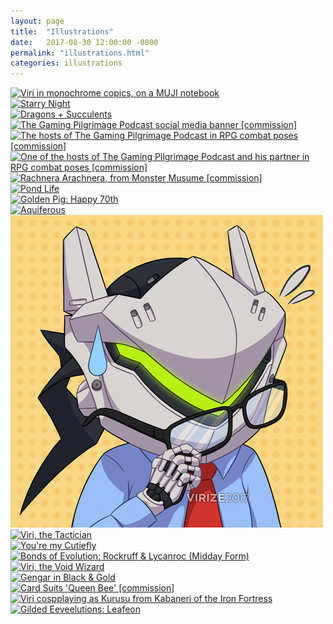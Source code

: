 ```yaml
---
layout: page
title:  "Illustrations"
date:   2017-08-30 12:00:00 -0800
permalink: "illustrations.html"
categories: illustrations
---
```

<div id="gallery">
		<div class="row">
			<article class="4u 12u$(small) work-item">
				<a href="images/illustrations/viri_notebook(600px).png" class="image fit thumb"><img src="images/pic01.jpg" title="Viri in monochrome copics, on a MUJI notebook" /></a>
			</article>
			<article class="4u 12u$(small) work-item">
				<a href="images/illustrations/umbreon_starrynight(700px).png" class="image fit thumb"><img src="images/pic01.jpg" title="Starry Night" /></a>
			</article>
			<article class="4u 12u$(small) work-item">
				<a href="images/illustrations/dragon_succulents(700px).png" class="image fit thumb"><img src="images/pic02.jpg" title="Dragons + Succulents" /></a>
			</article>
			<article class="4u 12u$(small) work-item">
				<a href="images/illustrations/commission_bannerbackgroundlogo(1500px).png" class="image fit thumb"><img src="images/pic03.jpg" title="The Gaming Pilgrimage Podcast social media banner [commission]" /></a>
			</article>
			<article class="4u 12u$(small) work-item">
				<a href="images/illustrations/commission_charactercomps1(1200px).png" class="image fit thumb"><img src="images/pic03.jpg" title="The hosts of The Gaming Pilgrimage Podcast in RPG combat poses [commission]" /></a>
			</article>
			<article class="4u 12u$(small) work-item">
				<a href="images/illustrations/commission_charactercomps2(1200px).png" class="image fit thumb"><img src="images/pic01.jpg" title="One of the hosts of The Gaming Pilgrimage Podcast and his partner in RPG combat poses [commission]" /></a>
			</article>
			<article class="4u 12u$(small) work-item">
				<a href="images/illustrations/commission_spiderwaifu(1000px).png" class="image fit thumb"><img src="images/pic01.jpg" title="Rachnera Arachnera, from Monster Musume [commission]" /></a>
			</article>
			<article class="4u 12u$(small) work-item">
				<a href="images/illustrations/pattern_pokemonpond(800px).png" class="image fit thumb"><img src="images/pic01.jpg" title="Pond Life" /></a>
			</article>
			<article class="4u 12u$(small) work-item">
				<a href="images/illustrations/birthdaycard_plum70(600px).png" class="image fit thumb"><img src="images/pic02.jpg" title="Golden Pig: Happy 70th" /></a>
			</article>
			<article class="4u 12u$(small) work-item">
				<a href="images/illustrations/vaporeon_waterflora(1000px).png" class="image fit thumb"><img src="images/pic02.jpg" title="Aquiferous" /></a>
			</article>
			<article class="4u 12u$(small) work-item">
				<a href="images/illustrations/commission_genji-icon(500px)(background-sig).png" class="image fit thumb"><img src="images/illustrations/commission_genji-icon(500px)(background-sig).png" title="Genji in business casual dress [commission]" /></a>
			</article>
			<article class="4u 12u$(small) work-item">
				<a href="images/illustrations/viri_tactician(800px).png" class="image fit thumb"><img src="images/pic03.jpg" title="Viri, the Tactician" /></a>
			</article>
			<article class="4u 12u$(small) work-item">
				<a href="images/illustrations/valentines_youremycutiefly(600px).png" class="image fit thumb"><img src="images/pic03.jpg" title="You're my Cutiefly" /></a>
			</article>
			<article class="4u 12u$(small) work-item">
				<a href="images/illustrations/bondsofevolution_rockruff-lycanroc-midday(600px).png" class="image fit thumb"><img src="images/pic03.jpg" title="Bonds of Evolution: Rockruff & Lycanroc (Midday Form)" /></a>
			</article>
			<article class="4u 12u$(small) work-item">
				<a href="images/illustrations/viri_pathfinder(800px).png" class="image fit thumb"><img src="images/pic03.jpg" title="Viri, the Void Wizard" /></a>
			</article>
			<article class="4u 12u$(small) work-item">
				<a href="images/illustrations/pokemon_gildedgengar(600px).png" class="image fit thumb"><img src="images/pic03.jpg" title="Gengar in Black & Gold" /></a>
			</article>
			<article class="4u 12u$(small) work-item">
				<a href="images/illustrations/commission_courtiebee(600px).png" class="image fit thumb"><img src="images/pic03.jpg" title="Card Suits 'Queen Bee' [commission]" /></a>
			</article>
			<article class="4u 12u$(small) work-item">
				<a href="images/illustrations/viri_kurusu(800px).png" class="image fit thumb"><img src="images/pic03.jpg" title="Viri cospplaying as Kurusu from Kabaneri of the Iron Fortress" /></a>
			</article>
			<article class="4u 12u$(small) work-item">
				<a href="images/illustrations/gildedeeveelutions_leafeon(800px).png" class="image fit thumb"><img src="images/pic03.jpg" title="Gilded Eeveelutions: Leafeon" /></a>
			</article>
		</div>
</div>
